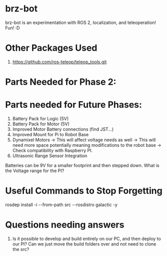 # brz-bot
brz-bot is an experimentation with ROS 2, localization, and teleoperation! Fun! :D

# Other Packages Used
1. https://github.com/ros-teleop/teleop_tools.git

# Parts Needed for Phase 2:


# Parts needed for Future Phases:
1. Battery Pack for Logic (5V)
2. Battery Pack for Motor (5V)
3. Improved Motor Battery connections (find JST...)
4. Improved Mount for Pi to Robot Base
5. Dynamixel Motors
    -> This will affect voltage needs as well
    -> This will need more space potentially meaning modifications to the robot base
    -> Check compatibility with Raspberry PI.
6. Ultrasonic Range Sensor Integration

Batteries can be 9V for a smaller footprint and then stepped down. What is the Voltage range for the PI?

# Useful Commands to Stop Forgetting
rosdep install -i --from-path src --rosdistro galactic -y

# Questions needing answers
1. Is it possible to develop and build entirely on our PC, and then deploy to our PI? Can we just move the build folders over and not need to clone the src?